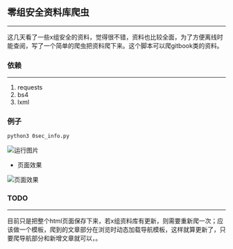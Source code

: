## 零组安全资料库爬虫

---

​    这几天看了一些x组安全的资料，觉得很不错，资料也比较全面，为了方便离线时能查阅，写了一个简单的爬虫把资料爬下来。这个脚本可以爬gitbook类的资料。

### 依赖

---

1. requests
2. bs4
3. lxml

### 例子

```bash
python3 0sec_info.py
```

![运行图片](https://github.com/rootklt/0sec_info/blob/master/%E8%BF%90%E8%A1%8C%E6%88%AA%E5%9B%BE.png)

+ 页面效果

![页面效果](https://github.com/rootklt/0sec_info/blob/master/页面截图.png)

### TODO

---

目前只是把整个html页面保存下来，若x组资料库有更新，则需要重新爬一次；应该做一个模板，爬到的文章部分在浏览时动态加载导航模板，这样就算更新了，只要爬导航部分和新增文章就可以，。







